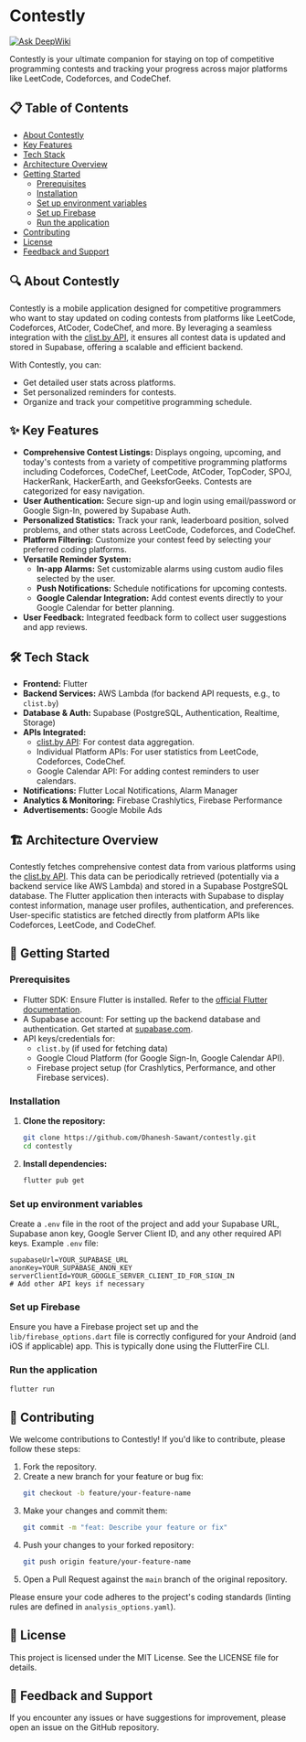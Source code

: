 # Contestly
[![Ask DeepWiki](https://devin.ai/assets/askdeepwiki.png)](https://deepwiki.com/Dhanesh-Sawant/contestly)

Contestly is your ultimate companion for staying on top of competitive programming contests and tracking your progress across major platforms like LeetCode, Codeforces, and CodeChef.

## 📋 Table of Contents

- [About Contestly](#about-contestly)
- [Key Features](#key-features)
- [Tech Stack](#tech-stack)
- [Architecture Overview](#architecture-overview)
- [Getting Started](#getting-started)
  - [Prerequisites](#prerequisites)
  - [Installation](#installation)
  - [Set up environment variables](#set-up-environment-variables)
  - [Set up Firebase](#set-up-firebase)
  - [Run the application](#run-the-application)
- [Contributing](#contributing)
- [License](#license)
- [Feedback and Support](#feedback-and-support)

## 🔍 About Contestly

Contestly is a mobile application designed for competitive programmers who want to stay updated on coding contests from platforms like LeetCode, Codeforces, AtCoder, CodeChef, and more. By leveraging a seamless integration with the [clist.by API](https://clist.by/), it ensures all contest data is updated and stored in Supabase, offering a scalable and efficient backend.

With Contestly, you can:
*   Get detailed user stats across platforms.
*   Set personalized reminders for contests.
*   Organize and track your competitive programming schedule.

## ✨ Key Features

*   **Comprehensive Contest Listings:** Displays ongoing, upcoming, and today's contests from a variety of competitive programming platforms including Codeforces, CodeChef, LeetCode, AtCoder, TopCoder, SPOJ, HackerRank, HackerEarth, and GeeksforGeeks. Contests are categorized for easy navigation.
*   **User Authentication:** Secure sign-up and login using email/password or Google Sign-In, powered by Supabase Auth.
*   **Personalized Statistics:** Track your rank, leaderboard position, solved problems, and other stats across LeetCode, Codeforces, and CodeChef.
*   **Platform Filtering:** Customize your contest feed by selecting your preferred coding platforms.
*   **Versatile Reminder System:**
    *   **In-app Alarms:** Set customizable alarms using custom audio files selected by the user.
    *   **Push Notifications:** Schedule notifications for upcoming contests.
    *   **Google Calendar Integration:** Add contest events directly to your Google Calendar for better planning.
*   **User Feedback:** Integrated feedback form to collect user suggestions and app reviews.

## 🛠️ Tech Stack

*   **Frontend:** Flutter
*   **Backend Services:** AWS Lambda (for backend API requests, e.g., to `clist.by`)
*   **Database & Auth:** Supabase (PostgreSQL, Authentication, Realtime, Storage)
*   **APIs Integrated:**
    *   [clist.by API](https://clist.by/): For contest data aggregation.
    *   Individual Platform APIs: For user statistics from LeetCode, Codeforces, CodeChef.
    *   Google Calendar API: For adding contest reminders to user calendars.
*   **Notifications:** Flutter Local Notifications, Alarm Manager
*   **Analytics & Monitoring:** Firebase Crashlytics, Firebase Performance
*   **Advertisements:** Google Mobile Ads

## 🏗️ Architecture Overview

Contestly fetches comprehensive contest data from various platforms using the [clist.by API](https://clist.by/). This data can be periodically retrieved (potentially via a backend service like AWS Lambda) and stored in a Supabase PostgreSQL database. The Flutter application then interacts with Supabase to display contest information, manage user profiles, authentication, and preferences. User-specific statistics are fetched directly from platform APIs like Codeforces, LeetCode, and CodeChef.

## 🚀 Getting Started

### Prerequisites
*   Flutter SDK: Ensure Flutter is installed. Refer to the [official Flutter documentation](https://flutter.dev/docs/get-started/install).
*   A Supabase account: For setting up the backend database and authentication. Get started at [supabase.com](https://supabase.com/).
*   API keys/credentials for:
    *   `clist.by` (if used for fetching data)
    *   Google Cloud Platform (for Google Sign-In, Google Calendar API).
    *   Firebase project setup (for Crashlytics, Performance, and other Firebase services).

### Installation
1.  **Clone the repository:**
    ```bash
    git clone https://github.com/Dhanesh-Sawant/contestly.git
    cd contestly
    ```

2.  **Install dependencies:**
    ```bash
    flutter pub get
    ```

### Set up environment variables
Create a `.env` file in the root of the project and add your Supabase URL, Supabase anon key, Google Server Client ID, and any other required API keys.
Example `.env` file:
```env
supabaseUrl=YOUR_SUPABASE_URL
anonKey=YOUR_SUPABASE_ANON_KEY
serverClientId=YOUR_GOOGLE_SERVER_CLIENT_ID_FOR_SIGN_IN
# Add other API keys if necessary
```

### Set up Firebase
Ensure you have a Firebase project set up and the `lib/firebase_options.dart` file is correctly configured for your Android (and iOS if applicable) app. This is typically done using the FlutterFire CLI.

### Run the application
```bash
flutter run
```

## 🤝 Contributing

We welcome contributions to Contestly! If you'd like to contribute, please follow these steps:

1.  Fork the repository.
2.  Create a new branch for your feature or bug fix:
    ```bash
    git checkout -b feature/your-feature-name
    ```
3.  Make your changes and commit them:
    ```bash
    git commit -m "feat: Describe your feature or fix"
    ```
4.  Push your changes to your forked repository:
    ```bash
    git push origin feature/your-feature-name
    ```
5.  Open a Pull Request against the `main` branch of the original repository.

Please ensure your code adheres to the project's coding standards (linting rules are defined in `analysis_options.yaml`).

## 📄 License

This project is licensed under the MIT License. See the LICENSE file for details.

## 💬 Feedback and Support

If you encounter any issues or have suggestions for improvement, please open an issue on the GitHub repository.